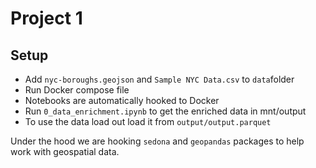 # Project 1

## Setup

* Add `nyc-boroughs.geojson` and `Sample NYC Data.csv` to `data`folder
* Run Docker compose file
* Notebooks are automatically hooked to Docker
* Run `0_data_enrichment.ipynb` to get the enriched data in mnt/output
* To use the data load out load it from `output/output.parquet`

Under the hood we are hooking `sedona` and `geopandas` packages to help work with geospatial data.